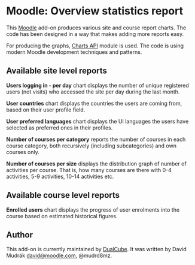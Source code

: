 Moodle: Overview statistics report
==================================

This [Moodle](http://moodle.org) add-on produces various site and course report
charts.  The code has been designed in a way that makes adding more reports
easy.

For producing the graphs, [Charts API](https://docs.moodle.org/dev/Charts_API)
module is used.  The code is using modern Moodle development techniques and
patterns.   

Available site level reports
----------------------------

__Users logging in - per day__ chart displays the number of unique registered
users (not visits) who accessed the site per day during the last month.

__User countries__ chart displays the countries the users are coming from,
based on their user profile field.

__User preferred languages__ chart displays the UI languages the users have
selected as preferred ones in their profiles.

__Number of courses per category__ reports the number of courses in each course
category, both recursively (including subcategories) and own courses only.

__Number of courses per size__ displays the distribution graph of number of
activities per course. That is, how many courses are there with 0-4 activities,
5-9 activities, 10-14 activities etc.

Available course level reports
------------------------------

__Enrolled users__ chart displays the progress of user enrolments into the
course based on estimated historical figures.

Author
------
This add-on is currently maintained by [DualCube](https://github.com/dualcube).
It was written by David Mudrák david@moodle.com, @mudrd8mz.